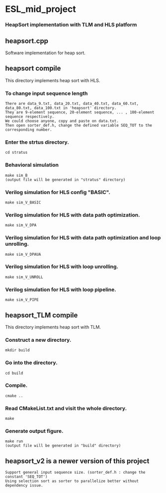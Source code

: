 # ESL_mid_project
### HeapSort implementation with TLM and HLS platform

## heapsort.cpp
   Software implementation for heap sort.

## heapsort compile
   This directory implements heap sort with HLS.
   
### To change input sequence length
    There are data_9.txt, data_20.txt, data_40.txt, data_60.txt, data_80.txt, data_100.txt in 'heapsort' directory.
    They are 9-element sequence, 20-element sequence, ... , 100-element sequence respectively.
    We could choose anyone, copy and paste on data.txt.
    Then open sorter_def.h, change the defined variable SEQ_TOT to the corresponding number.
  
### Enter the strtus directory.
    cd stratus

### Behavioral simulation
    make sim_B
    (output file will be generated in "stratus" directory)

### Verilog simulation for HLS config "BASIC".
    make sim_V_BASIC

### Verilog simulation for HLS with data path optimization.
    make sim_V_DPA
  
### Verilog simulation for HLS with data path optimization and loop unrolling.
    make sim_V_DPAUA
  
### Verilog simulation for HLS with loop unrolling.
    make sim_V_UNROLL
  
### Verilog simulation for HLS with loop pipeline.
    make sim_V_PIPE


## heapsort_TLM compile
   This directory implements heap sort with TLM.
  
### Construct a new directory.
    mkdir build

### Go into the directory. 
    cd build

### Compile.
    cmake ..
  
### Read CMakeList.txt and visit the whole directory.
    make

### Generate output figure.
    make run
    (output file will be generated in "build" directory)
  
## heapsort_v2 is a newer version of this project
    Support general input sequence size. (sorter_def.h : change the constant 'SEQ_TOT')
    Using selection sort as sorter to parallelize better without dependency issue.
